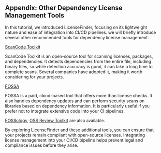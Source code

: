 ## Appendix: Other Dependency License Management Tools

In this tutorial, we introduced LicenseFinder, focusing on its lightweight nature and ease of integration into CI/CD pipelines. we will briefly introduce several other recommended tools for dependency license management.


[ScanCode Toolkit](https://github.com/aboutcode-org/scancode-toolkit)

ScanCode Toolkit is an open-source tool for scanning licenses, packages, and dependencies. It detects dependencies from the entire file, including binary files, so while detection accuracy is good, it can take a long time to complete scans. Several companies have adopted it, making it worth considering for your projects.

[FOSSA](https://fossa.com/)

FOSSA is a paid, cloud-based tool that offers more than license checks. It also handles dependency updates and can perform security scans on libraries based on dependency information. It is particularly useful if you prefer not to integrate extensive code into your CI pipelines.

[FOSSology](https://github.com/fossology/fossology), [OSS Review Toolkit](https://github.com/oss-review-toolkit/ort) are also available.

By exploring LicenseFinder and these additional tools, you can ensure that your projects remain compliant with open-source licenses. Integrating license management into your CI/CD pipeline helps prevent legal and compliance issues before they arise.